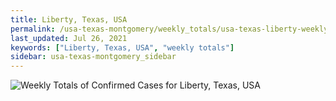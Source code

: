 ```yaml
---
title: Liberty, Texas, USA
permalink: /usa-texas-montgomery/weekly_totals/usa-texas-liberty-weekly_totals.html
last_updated: Jul 26, 2021
keywords: ["Liberty, Texas, USA", "weekly totals"]
sidebar: usa-texas-montgomery_sidebar
---
```


![Weekly Totals of Confirmed Cases for Liberty, Texas, USA](/covid_tracker/images/graphs/usa-texas-liberty-weekly_totals_graph.png)
